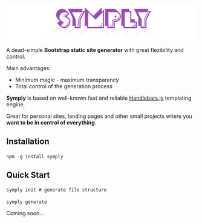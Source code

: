 ![Logo](./assets/logo.png)

A dead-simple **Bootstrap static site generator** with great flexibility and control.

Main advantages:
- Minimum magic - maximum transparency
- Total control of the generation process

**Symply** is based on well-known fast and reliable [Handlebars.js](https://github.com/wycats/handlebars.js) templating engine.

Great for personal sites, landing pages and other small projects where you **want to be in control of everything**.

## Installation

`npm -g install symply`

## Quick Start

```shell
symply init # generate file structure

symply generate
```

Coming soon...